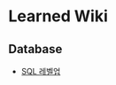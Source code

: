 # Learned Wiki
## Database
- [SQL 레벨업](https://github.com/BEOMKING/PersonalStudy/blob/main/Database/SQL%20레벨업.md)